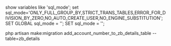 show variables like 'sql_mode';
set sql_mode='ONLY_FULL_GROUP_BY,STRICT_TRANS_TABLES,ERROR_FOR_DIVISION_BY_ZERO,NO_AUTO_CREATE_USER,NO_ENGINE_SUBSTITUTION';
SET GLOBAL sql_mode = '';
SET sql_mode = '';

php artisan make:migration add_account_number_to_zb_details_table --table=zb_details
